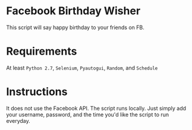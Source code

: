 # Facebook Birthday Wisher
This script will say happy birthday to your friends on FB.

# Requirements

At least `Python 2.7`, `Selenium`, `Pyautogui`, `Random`, and `Schedule`


# Instructions
It does not use the Facebook API. The script runs locally. Just simply add your username, password, and the time you'd like the script to run everyday.


